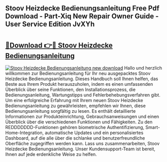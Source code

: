 ## Stoov Heizdecke Bedienungsanleitung Free Pdf Download - Part-Xiq New Repair Owner Guide - User Service Edition JvXYh

# <h2><a href="http://df3118.blite.top/?on=Stoov+Heizdecke+Bedienungsanleitung">🔗Download 👉🔴 Stoov Heizdecke Bedienungsanleitung</a></h2>

[![Stoov Heizdecke Bedienungsanleitung new download](https://i.imgur.com/lujVjoI.png)](http://df3118.blite.top/?on=Stoov+Heizdecke+Bedienungsanleitung)
Hallo und herzlich willkommen zur Bedienungsanleitung für Ihr neu ausgepacktes Stoov Heizdecke Bedienungsanleitung. Dieses Handbuch soll Ihnen helfen, das Beste aus Ihrem Produkt herauszuholen, indem es einen umfassenden Überblick über seine Funktionen, den Installationsprozess, die Bedienungsanleitung, Wartungstipps und Fehlerbehebungsverfahren gibt. Um eine erfolgreiche Erfahrung mit Ihrem neuen Stoov Heizdecke Bedienungsanleitung zu gewährleisten, empfehlen wir Ihnen, diese Bedienungsanleitung sorgfältig zu lesen. Es enthält detaillierte Informationen zur Produkteinrichtung, Gebrauchsanweisungen und einen Überblick über die verschiedenen Funktionen und Fähigkeiten. Zu den REDDDDDDD-Funktionen gehören biometrische Authentifizierung, Smart-Home-Integration, automatische Updates und ein personalisiertes Dashboard, auf die alle über die schlanke und benutzerfreundliche Oberfläche zugegriffen werden kann. Lass uns zusammenarbeiten, Stoov Heizdecke Bedienungsanleitung. Unser Kundensupport-Team ist bereit, Ihnen auf jede erdenkliche Weise zu helfen.
